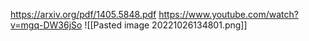 https://arxiv.org/pdf/1405.5848.pdf
https://www.youtube.com/watch?v=mgq-DW36jSo
![[Pasted image 20221026134801.png]]